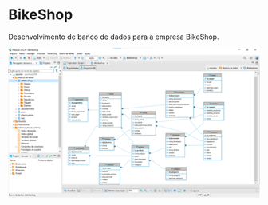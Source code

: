 # BikeShop
Desenvolvimento de banco de dados para a empresa BikeShop.

<div align="center">
<img src="dbbikeshoping.png">
</div>
